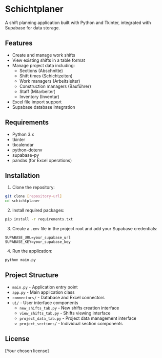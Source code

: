 # Schichtplaner

A shift planning application built with Python and Tkinter, integrated with Supabase for data storage.

## Features

- Create and manage work shifts
- View existing shifts in a table format
- Manage project data including:
  - Sections (Abschnitte)
  - Shift times (Schichtzeiten)
  - Work managers (Arbeitsleiter)
  - Construction managers (Bauführer)
  - Staff (Mitarbeiter)
  - Inventory (Inventar)
- Excel file import support
- Supabase database integration

## Requirements

- Python 3.x
- tkinter
- tkcalendar
- python-dotenv
- supabase-py
- pandas (for Excel operations)

## Installation

1. Clone the repository:
```bash
git clone [repository-url]
cd schichtplaner
```

2. Install required packages:
```bash
pip install -r requirements.txt
```

3. Create a `.env` file in the project root and add your Supabase credentials:
```
SUPABASE_URL=your_supabase_url
SUPABASE_KEY=your_supabase_key
```

4. Run the application:
```bash
python main.py
```

## Project Structure

- `main.py` - Application entry point
- `app.py` - Main application class
- `connectors/` - Database and Excel connectors
- `ui/` - User interface components
  - `new_shifts_tab.py` - New shifts creation interface
  - `view_shifts_tab.py` - Shifts viewing interface
  - `project_data_tab.py` - Project data management interface
  - `project_sections/` - Individual section components

## License

[Your chosen license] 
